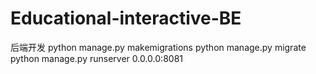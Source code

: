 # Educational-interactive-BE
后端开发
python manage.py makemigrations
python manage.py migrate
python manage.py runserver 0.0.0.0:8081